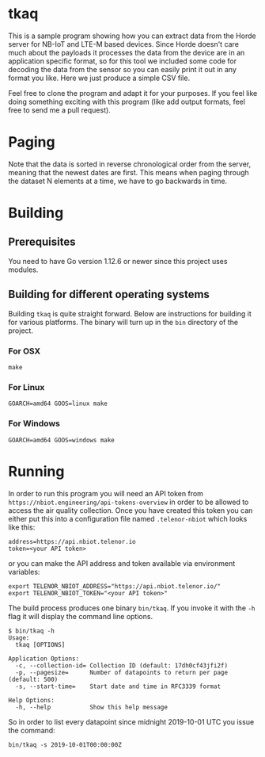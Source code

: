 # tkaq

This is a sample program showing how you can extract data from the
Horde server for NB-IoT and LTE-M based devices.  Since Horde doesn't
care much about the payloads it processes the data from the device are
in an application specific format, so for this tool we included some
code for decoding the data from the sensor so you can easily print it
out in any format you like.  Here we just produce a simple CSV file.

Feel free to clone the program and adapt it for your purposes.  If you
feel like doing something exciting with this program (like add output
formats, feel free to send me a pull request).

# Paging

Note that the data is sorted in reverse chronological order from the
server, meaning that the newest dates are first.  This means when
paging through the dataset N elements at a time, we have to go
backwards in time.

# Building

## Prerequisites

You need to have Go version 1.12.6 or newer since this project uses
modules.

## Building for different operating systems

Building `tkaq` is quite straight forward.  Below are instructions for
building it for various platforms.  The binary will turn up in the
`bin` directory of the project.

### For OSX

    make
	
### For Linux

    GOARCH=amd64 GOOS=linux make	

### For Windows

	GOARCH=amd64 GOOS=windows make
	
# Running

In order to run this program you will need an API token from
`https://nbiot.engineering/api-tokens-overview` in order to be allowed to access the air quality
collection.  Once you have created this token you can either put this
into a configuration file named `.telenor-nbiot` which looks like
this:

    address=https://api.nbiot.telenor.io
    token=<your API token>

or you can make the API address and token available via environment
variables:

    export TELENOR_NBIOT_ADDRESS="https://api.nbiot.telenor.io/"
	export TELENOR_NBIOT_TOKEN="<your API token>"

The build process produces one binary `bin/tkaq`.  If you invoke it
with the `-h` flag it will display the command line options.

    $ bin/tkaq -h
    Usage:
      tkaq [OPTIONS]

    Application Options:
      -c, --collection-id= Collection ID (default: 17dh0cf43jfi2f)
      -p, --pagesize=      Number of datapoints to return per page (default: 500)
      -s, --start-time=    Start date and time in RFC3339 format

    Help Options:
      -h, --help           Show this help message
	  
So in order to list every datapoint since midnight 2019-10-01 UTC you
issue the command:

    bin/tkaq -s 2019-10-01T00:00:00Z
	  




